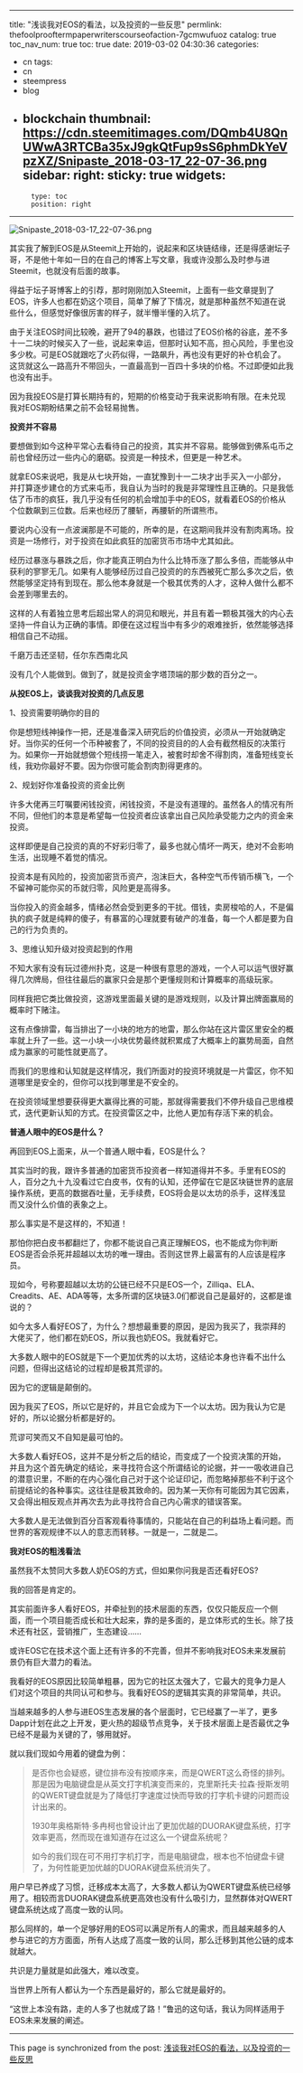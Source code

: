 
---
title: "浅谈我对EOS的看法，以及投资的一些反思"
permlink: thefoolprooftermpaperwriterscourseofaction-7gcmwufuoz
catalog: true
toc_nav_num: true
toc: true
date: 2019-03-02 04:30:36
categories:
- cn
tags:
- cn
- steempress
- blog
- blockchain
thumbnail: https://cdn.steemitimages.com/DQmb4U8QnUWwA3RTCBa35xJ9gkQtFup9sS6phmDkYeVpzXZ/Snipaste_2018-03-17_22-07-36.png
sidebar:
    right:
        sticky: true
widgets:
    -
        type: toc
        position: right
---


![Snipaste_2018-03-17_22-07-36.png](https://cdn.steemitimages.com/DQmb4U8QnUWwA3RTCBa35xJ9gkQtFup9sS6phmDkYeVpzXZ/Snipaste_2018-03-17_22-07-36.png)

其实我了解到EOS是从Steemit上开始的，说起来和区块链结缘，还是得感谢坛子哥，不是他十年如一日的在自己的博客上写文章，我或许没那么及时参与进Steemit，也就没有后面的故事。

得益于坛子哥博客上的引荐，那时刚刚加入Steemit，上面有一些文章提到了EOS，许多人也都在奶这个项目，简单了解了下情况，就是那种虽然不知道在说些什么，但感觉好像很厉害的样子，就半懵半懂的入坑了。

由于关注EOS时间比较晚，避开了94的暴跌，也错过了EOS价格的谷底，差不多十一二块的时候买入了一些，说起来幸运，但那时认知不高，担心风险，手里也没多少枚。可是EOS就跟吃了火药似得，一路飙升，再也没有更好的补仓机会了。这货就这么一路高升不带回头，一直最高到一百四十多块的价格。不过即便如此我也没有出手。

因为我投EOS是打算长期持有的，短期的价格变动于我来说影响有限。在未兑现我对EOS期盼结果之前不会轻易抛售。

**投资并不容易**

要想做到如今这种平常心去看待自己的投资，其实并不容易。能够做到佛系屯币之前也曾经历过一些内心的磨砺。投资是一种技术，但更是一种艺术。

就拿EOS来说吧，我是从七块开始，一直犹豫到十一二块才出手买入一小部分，并打算逐步建仓的方式来屯币，我自认为当时的我是非常理性且正确的。只是我低估了币市的疯狂，我几乎没有任何的机会增加手中的EOS，就看着EOS的价格从个位数飙到三位数。后来也经历了腰斩，再腰斩的所谓熊市。

要说内心没有一点波澜那是不可能的，所幸的是，在这期间我并没有割肉离场。投资是一场修行，对于投资在如此疯狂的加密货币市场中尤其如此。

经历过暴涨与暴跌之后，你才能真正明白为什么比特币涨了那么多倍，而能够从中获利的寥寥无几。如果有人能够经历过自己投资的的东西被死亡那么多次之后，依然能够坚定持有到现在。那么他本身就是一个极其优秀的人才，这种人做什么都不会差到哪里去的。

这样的人有着独立思考后超出常人的洞见和眼光，并且有着一颗极其强大的内心去坚持一件自认为正确的事情。即便在这过程当中有多少的艰难挫折，依然能够选择相信自己不动摇。

千磨万击还坚韧，任尔东西南北风

没有几个人能做到。做到了，就是投资金字塔顶端的那少数的百分之一。

**从投EOS上，谈谈我对投资的几点反思**

1、投资需要明确你的目的

你是想短线神操作一把，还是准备深入研究后的价值投资，必须从一开始就确定好。当你买的任何一个币种被套了，不同的投资目的的人会有截然相反的决策行为。如果你一开始就想做个短线捞一笔走入，被套时却舍不得割肉，准备短线变长线，我劝你最好不要。因为你很可能会割肉割得更疼的。

2、规划好你准备投资的资金比例

许多大佬再三叮嘱要闲钱投资，闲钱投资，不是没有道理的。虽然各人的情况有所不同，但他们的本意是希望每一位投资者应该拿出自己风险承受能力之内的资金来投资。

这样即便是自己投资的真的不好彩归零了，最多也就心情坏一两天，绝对不会影响生活，出现睡不着觉的情况。

投资本是有风险的，投资加密货币资产，泡沫巨大，各种空气币传销币横飞，一个不留神可能你买的币就归零，风险更是高得多。

当你投入的资金越多，情绪必然会受到更多的干扰。借钱，卖房梭哈的人，不是偏执的疯子就是纯粹的傻子，有暴富的心理就要有破产的准备，每一个人都是要为自己的行为负责的。

3、思维认知升级对投资起到的作用

不知大家有没有玩过德州扑克，这是一种很有意思的游戏，一个人可以运气很好赢得几次牌局，但往往最后的赢家只会是那个更懂规则和计算概率的高级玩家。

同样我把它类比做投资，这游戏里面最关键的是游戏规则，以及计算出牌面赢局的概率时下赌注。

这有点像排雷，每当排出了一小块的地方的地雷，那么你站在这片雷区里安全的概率就上升了一些。这一小块一小块优势最终就积累成了大概率上的赢势局面，自然成为赢家的可能性就更高了。

而我们的思维和认知就是这样情况，我们所面对的投资环境就是一片雷区，你不知道哪里是安全的，但你可以找到哪里是不安全的。

在投资领域里想要获得更大赢得比赛的可能，那就得需要我们不停升级自己思维模式，迭代更新认知的方式。在投资雷区之中，比他人更加有存活下来的机会。


**普通人眼中的EOS是什么？**

再回到EOS上面来，从一个普通人眼中看，EOS是什么？

其实当时的我，跟许多普通的加密货币投资者一样知道得并不多。手里有EOS的人，百分之九十九没看过它白皮书，仅有的认知，还停留在它是区块链世界的底层操作系统，更高的数据吞吐量，无手续费，EOS将会是以太坊的杀手，这样浅显而又没什么价值的表象之上。

那么事实是不是这样的，不知道！

那怕你把白皮书都翻烂了，你都不能说自己真正理解EOS，也不能成为你判断EOS是否会杀死并超越以太坊的唯一理由。否则这世界上最富有的人应该是程序员。

现如今，号称要超越以太坊的公链已经不只是EOS一个，Zilliqa、ELA、Creadits、AE、ADA等等，太多所谓的区块链3.0们都说自己是最好的，这都是谁说的？

如今太多人看好EOS了，为什么？想想最重要的原因，是因为我买了，我崇拜的大佬买了，他们都在奶EOS，所以我也奶EOS。我就看好它。

大多数人眼中的EOS就是下一个更加优秀的以太坊，这结论本身也许看不出什么问题，但得出这结论的过程却是极其荒谬的。

因为它的逻辑是颠倒的。

因为我买了EOS，所以它是好的，并且它会成为下一个以太坊。因为我认为它是好的，所以论据分析都是好的。

荒谬可笑而又不自知是最可怕的。

大多数人看好EOS，这并不是分析之后的结论，而变成了一个投资决策的开始，并且为这个首先确定的结论，来寻找符合这个所谓结论的论据，并一一吸收进自己的潜意识里，不断的在内心强化自己对于这个论证印记，而忽略掉那些不利于这个前提结论的各种事实。这往往是极其致命的。因为某一天你有可能因为其它因素，又会得出相反观点并再次去为此寻找符合自己内心需求的错误答案。

大多数人是无法做到百分百客观看待事情的，只能站在自己的利益场上看问题。而世界的客观规律不以人的意志而转移。一就是一，二就是二。

**我对EOS的粗浅看法**

虽然我不太赞同大多数人奶EOS的方式，但如果你问我是否还看好EOS?

我的回答是肯定的。

其实前面许多人看好EOS，并牵扯到的技术层面的东西，仅仅只能反应一个侧面，而一个项目能否成长和壮大起来，靠的是多面的，是立体形式的生长。除了技术还有社区，营销推广，生态建设……

或许EOS它在技术这个面上还有许多的不完善，但并不影响我对EOS未来发展前景仍有巨大潜力的看法。

我看好的EOS原因比较简单粗暴，因为它的社区太强大了，它最大的竞争力是人们对这个项目的共同认可和参与。我看好EOS的逻辑其实真的非常简单，共识。

当越来越多的人参与进EOS生态发展的各个层面时，它已经赢了一半了，更多Dapp计划在此之上开发，更火热的超级节点竞争，关于技术层面上是否最优之争已经不是最为关键的了，够用就好。

就以我们现如今用着的键盘为例：

>是否你也会疑惑，键位排布没有按顺序来，而是QWERT这么奇怪的排列。那是因为电脑键盘是从英文打字机演变而来的，克里斯托夫·拉森·授斯发明的QWERT键盘就是为了降低打字速度过快而导致的打字机卡键的问题而设计出来的。
>
>1930年奥格斯特·多冉柯也曾设计出了更加优越的DUORAK键盘系统，打字效率更高，然而现在谁知道存在过这么一个键盘系统呢？
>
>如今的我们现在可不用打字机打字，而是电脑键盘，根本也不怕键盘卡键了，为何性能更加优越的DUORAK键盘系统消失了。

用户早已养成了习惯，迁移成本太高了，大多数人都认为QWERT键盘系统已经够用了。相较而言DUORAK键盘系统更高效也没有什么吸引力，显然群体对QWERT键盘系统达成了高度一致的认同。

那么同样的，单一个足够好用的EOS可以满足所有人的需求，而且越来越多的人参与进它的方方面面，所有人达成了高度一致的认同，那么迁移到其他公链的成本就越大。

共识是力量就是如此强大，难以改变。

当世界上所有人都认为一个东西是最好的，那么它就是最好的。

“这世上本没有路，走的人多了也就成了路！”鲁迅的这句话，我认为同样适用于EOS未来发展的阐述。

- - -

This page is synchronized from the post: [浅谈我对EOS的看法，以及投资的一些反思](https://steemit.com/@jianan/thefoolprooftermpaperwriterscourseofaction-7gcmwufuoz)
